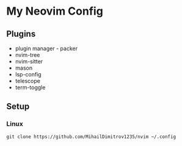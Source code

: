 # My Neovim Config
## Plugins
- plugin manager - packer
- nvim-tree
- nvim-sitter
- mason
- lsp-config
- telescope
- term-toggle
## Setup
### Linux
    git clone https://github.com/MihailDimitrov1235/nvim ~/.config
